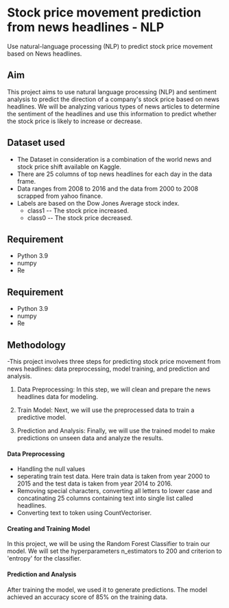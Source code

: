 
# Stock price movement prediction from news headlines - NLP

Use natural-language processing (NLP) to predict stock price movement based on News headlines.


## Aim

This project aims to use natural language processing (NLP) and sentiment analysis to predict the direction of a company's stock price based on news headlines. We will be analyzing various types of news articles to determine the sentiment of the headlines and use this information to predict whether the stock price is likely to increase or decrease.


## Dataset used

- The Dataset in consideration is a combination of the world news and stock price shift available on Kaggle.
- There are 25 columns of top news headlines for each day in the data frame.
- Data ranges from 2008 to 2016 and the data from 2000 to 2008 scrapped from yahoo finance.
- Labels are based on the Dow Jones Average stock index.
    - class1 -- The stock price increased.
    - class0 -- The stock price decreased.
## Requirement

- Python 3.9
- numpy
- Re

## Requirement

- Python 3.9
- numpy
- Re

## Methodology

-This project involves three steps for predicting stock price movement from news headlines: data preprocessing, model training, and prediction and analysis.

 1. Data Preprocessing: In this step, we will clean and prepare the news headlines data for modeling.


2. Train Model: Next, we will use the preprocessed data to train a predictive model.

3. Prediction and Analysis: Finally, we will use the trained model to make predictions on unseen data and analyze the results.
#### Data Preprocessing

- Handling the null values
- seperating train test data. Here train data is taken from year 2000 to 2015 and the test data is taken from year 2014 to 2016.
- Removing special characters, converting all letters to lower case and concatinating 25 columns containing text into single list called headlines.
- Converting text to token using CountVectoriser.
#### Creating and Training Model

In this project, we will be using the Random Forest Classifier to train our model. We will set the hyperparameters n_estimators to 200 and criterion to 'entropy' for the classifier.
#### Prediction and Analysis

After training the model, we used it to generate predictions. The model achieved an accuracy score of 85% on the training data.